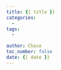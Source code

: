 ```yaml
---
title: {{ title }}
categories:
  - 
tags:
  - 
  
author: Chace
toc_number: false
date: {{ date }}
---
```

